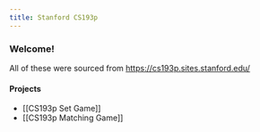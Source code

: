 ```yaml
---
title: Stanford CS193p
---
```


### Welcome!

All of these were sourced from https://cs193p.sites.stanford.edu/

#### Projects

- [[CS193p Set Game]]
- [[CS193p Matching Game]]
